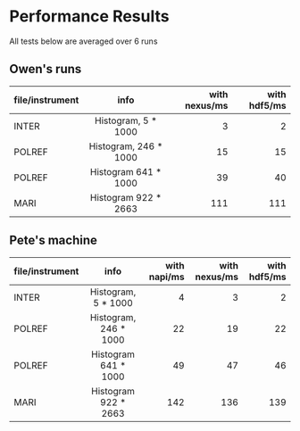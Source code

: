 Performance Results
===================
All tests below are averaged over 6 runs

Owen's runs
-----------

| file/instrument        | info           | with nexus/ms  | with hdf5/ms
| ------------- |:-------------:| -----:|-----:|
| INTER      | Histogram, 5 * 1000 |3 | 2|
| POLREF      | Histogram, 246 * 1000      |   15 | 15 |
| POLREF | Histogram 641 * 1000   |  39   | 40|
| MARI | Histogram 922 * 2663    |  111   | 111 |

Pete's machine
--------------

| file/instrument        | info           | with napi/ms  | with nexus/ms | with hdf5/ms
| ------------- |:----------------------:| -----:| -----:| -----:|
| INTER         | Histogram, 5 * 1000    | 4 |  3  | 2 |
| POLREF        | Histogram, 246 * 1000  |  22  | 19 | 22 |
| POLREF        | Histogram 641 * 1000   |  49  | 47 | 46 |
| MARI          | Histogram 922 * 2663   |  142   | 136 | 139 |
